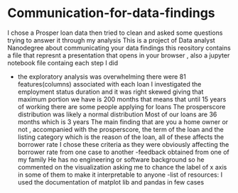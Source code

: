 # Communication-for-data-findings
I chose a Prosper loan data then tried to clean and asked some questions trying to answer it through my analysis 
This is a project of Data analyst Nanodegree about communicating your data findings
this reository contains a file that represnt a presentation that opens in your browser , also a jupyter notebook file containg each step I did
- the exploratory analysis was overwhelming there were 81 features(columns) associated with each loan
I investigated the employment status duration and it was right skewed giving that maximum portion we have is 200 months that means that until 15 years of working there are some people applying for loans
The prosperscore distribution was likely a normal distribution
Most of our loans are 36 months which is 3 years
The main finding that are you a home owner or not , accompanied with the prosperscore, the term of the loan and the listing category which is the reason of the loan, all of these affects the borrower rate I chose these criteria as they were obviously affecting the borrower rate from one case to another
-feedback obtained from one of my family
He has no engineering or software background so he commented on the visualization asking me to chance the label of x axis in some of them to make it interpretable to anyone
-list of resources:
I used the documentation of matplot lib and pandas in few cases
